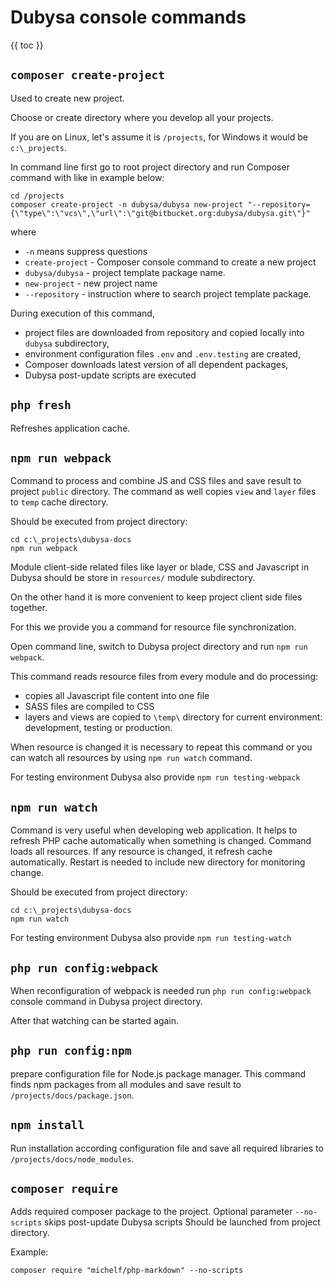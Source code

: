# Dubysa console commands #

{{ toc }}

## `composer create-project`

Used to create new project.

Choose or create directory where you develop all your projects.

If you are on Linux, let's assume it is `/projects`, for Windows it would be `c:\_projects`.

In command line first go to root project directory and run Composer command with like in example below:

    cd /projects
    composer create-project -n dubysa/dubysa new-project "--repository={\"type\":\"vcs\",\"url\":\"git@bitbucket.org:dubysa/dubysa.git\"}"

where

 - `-n` means suppress questions
 - `create-project` - Composer console command to create a new project
 - `dubysa/dubysa` - project template package name.   
 - `new-project` - new project name
 - `--repository` - instruction where to search project template package.  

 
During execution of this command,

 - project files are downloaded from repository and copied locally into `dubysa` subdirectory,
 - environment configuration files `.env` and `.env.testing` are created,
 - Composer downloads latest version of all dependent packages,
 - Dubysa post-update scripts are executed
 
## `php fresh` ##

Refreshes application cache.
    
## `npm run webpack` ##

Command to process and combine JS and CSS files and save result to project `public` directory.
The command as well copies `view` and `layer` files to `temp` cache directory. 

Should be executed from project directory:

    cd c:\_projects\dubysa-docs
    npm run webpack

Module client-side related files like layer or blade, CSS and Javascript in Dubysa should be store in `resources/` module subdirectory.

On the other hand it is more convenient to keep project client side files together.

For this we provide you a command for resource file synchronization. 

Open command line, switch to Dubysa project directory and run `npm run webpack`. 

This command reads resource files from every module and do processing:
- copies all Javascript file content into one file
- SASS files are compiled to CSS
- layers and views are copied to `\temp\` directory for current environment: development, testing or production.

When resource is changed it is necessary to repeat this command or you can watch all resources by using `npm run watch` command. 

For testing environment Dubysa also provide  `npm run testing-webpack`

## `npm run watch` ##

Command is very useful when developing web application. It helps to refresh PHP cache automatically when something is changed.
Command loads all resources. If any resource is changed, it refresh cache automatically.
Restart is needed to include new directory for monitoring change.

Should be executed from project directory:

    cd c:\_projects\dubysa-docs
    npm run watch

For testing environment Dubysa also provide  `npm run testing-watch`

## `php run config:webpack`

When reconfiguration of webpack is needed run `php run config:webpack` console command in Dubysa project directory.

After that watching can be started again.   

## `php run config:npm`

prepare configuration file for Node.js package manager. This command finds npm packages from all modules and save result 
to `/projects/docs/package.json`.

## `npm install` 

Run installation according configuration file and save all required libraries to `/projects/docs/node_modules`.

## `composer require` ##

Adds required composer package to the project. Optional parameter `--no-scripts` skips post-update Dubysa scripts
Should be launched from project directory. 

Example:

    composer require "michelf/php-markdown" --no-scripts
    

 